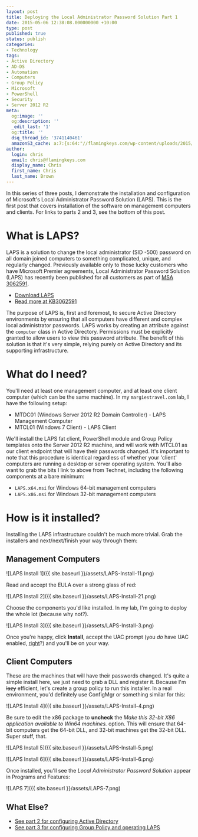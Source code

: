 ```yaml
---
layout: post
title: Deploying the Local Administrator Password Solution Part 1
date: 2015-05-06 12:38:08.000000000 +10:00
type: post
published: true
status: publish
categories:
- Technology
tags:
- Active Directory
- AD-DS
- Automation
- Computers
- Group Policy
- Microsoft
- PowerShell
- Security
- Server 2012 R2
meta:
  og:image: ''
  og:description: ''
  _edit_last: '1'
  og:title: ''
  dsq_thread_id: '3741140461'
  amazonS3_cache: a:7:{s:64:"//flamingkeys.com/wp-content/uploads/2015/05/LAPS-Install-11.png";i:942;s:64:"//flamingkeys.com/wp-content/uploads/2015/05/LAPS-Install-21.png";i:943;s:63:"//flamingkeys.com/wp-content/uploads/2015/05/LAPS-Install-3.png";i:944;s:63:"//flamingkeys.com/wp-content/uploads/2015/05/LAPS-Install-4.png";i:945;s:63:"//flamingkeys.com/wp-content/uploads/2015/05/LAPS-Install-5.png";i:946;s:63:"//flamingkeys.com/wp-content/uploads/2015/05/LAPS-Install-6.png";i:947;s:55:"//flamingkeys.com/wp-content/uploads/2015/05/LAPS-7.png";i:949;}
author:
  login: chris
  email: chris@flamingkeys.com
  display_name: Chris
  first_name: Chris
  last_name: Brown
---
```

In this series of three posts, I demonstrate the installation and configuration of Microsoft's Local Administrator Password Solution (LAPS). This is the first post that covers installation of the software on management computers and clients. For links to parts 2 and 3, see the bottom of this post.

# What is LAPS?

LAPS is a solution to change the local administrator (SID -500) password on all domain joined computers to something complicated, unique, and regularly changed. Previously available only to those lucky customers who have Microsoft Premier agreements, Local Administrator Password Solution (LAPS) has recently been published for all customers as part of [MSA 3062591](https://technet.microsoft.com/en-us/library/security/3062591.aspx).

*   [Download LAPS](https://www.microsoft.com/en-us/download/details.aspx?id=46899)
*   [Read more at KB3062591](https://support.microsoft.com/en-us/kb/3062591)

The purpose of LAPS is, first and foremost, to secure Active Directory environments by ensuring that all computers have different and complex local administrator passwords. LAPS works by creating an attribute against the `computer` class in Active Directory. Permissions must be explicitly granted to allow users to view this password attribute. The benefit of this solution is that it's very simple, relying purely on Active Directory and its supporting infrastructure.

# What do I need?

You'll need at least one management computer, and at least one client computer (which can be the same machine). In my `margiestravel.com` lab, I have the following setup:

*   MTDC01 (Windows Server 2012 R2 Domain Controller) - LAPS Management Computer
*   MTCL01 (Windows 7 Client) - LAPS Client

We'll install the LAPS fat client, PowerShell module and Group Policy templates onto the Server 2012 R2 machine, and will work with MTCL01 as our client endpoint that will have their passwords changed. It's important to note that this procedure is identical regardless of whether your 'client' computers are running a desktop or server operating system. You'll also want to grab the bits I link to above from Technet, including the following components at a bare minimum:

*   `LAPS.x64.msi` for Windows 64-bit management computers
*   `LAPS.x86.msi` for Windows 32-bit management computers

# How is it installed?

Installing the LAPS infrastructure couldn't be much more trivial. Grab the installers and next/next/finish your way through them:

## Management Computers

![LAPS Install 1]({{ site.baseurl }}/assets/LAPS-Install-11.png) 

Read and accept the EULA over a strong glass of red: 

![LAPS Install 2]({{ site.baseurl }}/assets/LAPS-Install-21.png) 

Choose the components you'd like installed. In my lab, I'm going to deploy the whole lot (because why not?). 

![LAPS Install 3]({{ site.baseurl }}/assets/LAPS-Install-3.png) 

Once you're happy, click **Install**, accept the UAC prompt (you *do* have UAC enabled, [right](http://www.wilderssecurity.com/threads/why-do-idiots-disable-uac-claim-its-not-a-security-function.317697/)?) and you'll be on your way.

## Client Computers

These are the machines that will have their passwords changed. It's quite a simple install here, we just need to grab a DLL and register it. Because I'm ~~lazy~~ efficient, let's create a group policy to run this installer. In a real environment, you'd definitely use ConfigMgr or something similar for this: 

![LAPS Install 4]({{ site.baseurl }}/assets/LAPS-Install-4.png)

Be sure to edit the x86 package to **uncheck** the *Make this 32-bit X86 application available to Win64 machines.* option. This will ensure that 64-bit computers get the 64-bit DLL, and 32-bit machines get the 32-bit DLL. Super stuff, that. 

![LAPS Install 5]({{ site.baseurl }}/assets/LAPS-Install-5.png) 

![LAPS Install 6]({{ site.baseurl }}/assets/LAPS-Install-6.png) 

Once installed, you'll see the *Local Administrator Password Solution* appear in Programs and Features: 

![LAPS 7]({{ site.baseurl }}/assets/LAPS-7.png)

## What Else?

* [See part 2 for configuring Active Directory](/deploying-the-local-administrator-password-solution-part-2/) 
* [See part 3 for configuring Group Policy and operating LAPS](/2015/05/deploying-the-local-administrator-password-solution-part-3/)